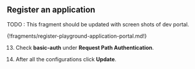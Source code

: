 ## Register an application

TODO : This fragment should be updated with screen shots of dev portal.

{!fragments/register-playground-application-portal.md!}

13. Check **basic-auth** under **Request Path Authentication**.

14. After all the configurations click **Update**.